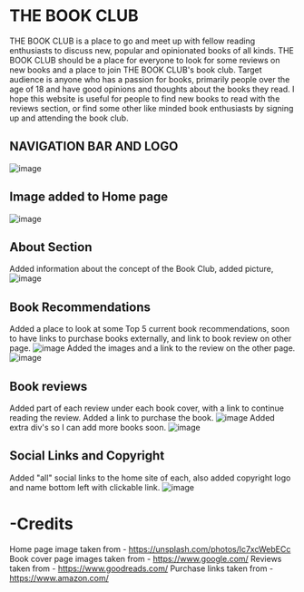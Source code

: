 # THE BOOK CLUB
THE BOOK CLUB is a place to go and meet up with fellow reading enthusiasts to discuss new, popular and opinionated books of all kinds. THE BOOK CLUB should be a place for everyone to look for some reviews on new books and a place to join THE BOOK CLUB's book club. Target audience is anyone who has a passion for books, primarily people over the age of 18 and have good opinions and thoughts about the books they read. I hope this website is useful for people to find new books to read with the reviews section, or find some other like minded book enthusiasts by signing up and attending the book club.

## NAVIGATION BAR AND LOGO
![image](https://user-images.githubusercontent.com/87777851/129883296-9ed6621c-b640-4f6a-95fe-5e9e1d248ef3.png)

## Image added to Home page
![image](https://user-images.githubusercontent.com/87777851/130059994-27850b3f-70f6-48c8-bf34-88fb950ffba1.png)


## About Section
Added information about the concept of the Book Club, added picture,
![image](https://user-images.githubusercontent.com/87777851/130066853-a8eb0e36-f853-4a21-aac3-1d4710d3c91a.png)

## Book Recommendations
Added a place to look at some Top 5 current book recommendations, soon to have links to purchase books externally, and link to book review on other page.
![image](https://user-images.githubusercontent.com/87777851/130066952-119a486c-1dcc-4853-b2d6-335af2b19056.png)
Added the images and a link to the review on the other page.
![image](https://user-images.githubusercontent.com/87777851/130338868-c6a29b27-5e0e-4aa9-8ae5-48dce7847e20.png)

## Book reviews
Added part of each review under each book cover, with a link to continue reading the review. Added a link to purchase the book.
![image](https://user-images.githubusercontent.com/87777851/130338898-6e30a85e-1465-4fe4-a3d9-f12b251b1af4.png)
Added extra div's so I can add more books soon.
![image](https://user-images.githubusercontent.com/87777851/130338906-5ce765b2-ecbc-4174-8880-00a92106e9ed.png)


## Social Links and Copyright
Added "all" social links to the home site of each, also added copyright logo and name bottom left with clickable link.
![image](https://user-images.githubusercontent.com/87777851/130067037-aca72956-1c63-449e-89b8-dd9230822baf.png)


# -Credits
Home page image taken from - https://unsplash.com/photos/lc7xcWebECc
Book cover page images taken from - https://www.google.com/
Reviews taken from - https://www.goodreads.com/
Purchase links taken from - https://www.amazon.com/
